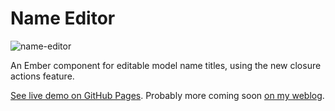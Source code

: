 # Name Editor

![name-editor](https://cloud.githubusercontent.com/assets/68917/9695408/3ba7ca8c-5359-11e5-8641-e889ff5b9ba9.gif)

An Ember component for editable model name titles, using the new closure actions feature.

[See live demo on GitHub Pages](https://alisdair.github.io/name-editor/). Probably more coming soon [on my weblog](http://alisdair.mcdiarmid.org/).
